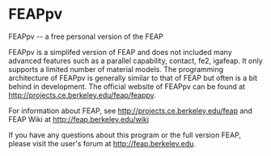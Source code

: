 # FEAPpv
FEAPpv -- a free personal version of the FEAP

FEAPpv is a simplifed version of FEAP and does not included many advanced features such as a parallel capability, contact, fe2, igafeap. It only supports a limited number of material models. The programming architecture of FEAPpv is generally similar to that of FEAP but often is a bit behind in development. The official website of FEAPpv can be found at http://projects.ce.berkeley.edu/feap/feappv.

For information about FEAP, see http://projects.ce.berkeley.edu/feap and FEAP Wiki at http://feap.berkeley.edu/wiki

If you have any questions about this program or the full version FEAP, please visit the user's forum at http://feap.berkeley.edu. 

